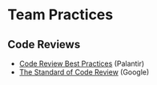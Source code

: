 # Team Practices

## Code Reviews

- [Code Review Best Practices](https://blog.palantir.com/code-review-best-practices-19e02780015f) (Palantir)
- [The Standard of Code Review](https://google.github.io/eng-practices/review/reviewer/standard.html) (Google)

